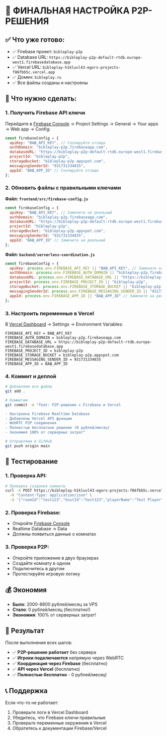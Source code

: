 # 🎯 ФИНАЛЬНАЯ НАСТРОЙКА P2P-РЕШЕНИЯ

## ✅ **Что уже готово:**

- ✅ Firebase проект: `bibleplay-p2p`
- ✅ Database URL: `https://bibleplay-p2p-default-rtdb.europe-west1.firebasedatabase.app`
- ✅ Vercel URL: `bibleplay-h1kluvl43-egors-projects-f86fbb5c.vercel.app`
- ✅ Домен: `bibleplay.ru`
- ✅ Все файлы созданы и настроены

## 🔧 **Что нужно сделать:**

### **1. Получить Firebase API ключи**

Перейдите в [Firebase Console](https://console.firebase.google.com) → Project Settings → General → Your apps → Web app → Config:

```javascript
const firebaseConfig = {
  apiKey: "ВАШ_API_KEY", // Скопируйте отсюда
  authDomain: "bibleplay-p2p.firebaseapp.com",
  databaseURL: "https://bibleplay-p2p-default-rtdb.europe-west1.firebasedatabase.app",
  projectId: "bibleplay-p2p",
  storageBucket: "bibleplay-p2p.appspot.com",
  messagingSenderId: "931731334835",
  appId: "ВАШ_APP_ID" // Скопируйте отсюда
};
```

### **2. Обновить файлы с правильными ключами**

**Файл: `frontend/src/firebase-config.js`**
```javascript
const firebaseConfig = {
  apiKey: "ВАШ_API_KEY", // Замените на реальный
  authDomain: "bibleplay-p2p.firebaseapp.com",
  databaseURL: "https://bibleplay-p2p-default-rtdb.europe-west1.firebasedatabase.app",
  projectId: "bibleplay-p2p",
  storageBucket: "bibleplay-p2p.appspot.com",
  messagingSenderId: "931731334835",
  appId: "ВАШ_APP_ID" // Замените на реальный
};
```

**Файл: `backend/serverless-coordination.js`**
```javascript
const firebaseConfig = {
  apiKey: process.env.FIREBASE_API_KEY || "ВАШ_API_KEY", // Замените на реальный
  authDomain: process.env.FIREBASE_AUTH_DOMAIN || "bibleplay-p2p.firebaseapp.com",
  databaseURL: process.env.FIREBASE_DATABASE_URL || "https://bibleplay-p2p-default-rtdb.europe-west1.firebasedatabase.app",
  projectId: process.env.FIREBASE_PROJECT_ID || "bibleplay-p2p",
  storageBucket: process.env.FIREBASE_STORAGE_BUCKET || "bibleplay-p2p.appspot.com",
  messagingSenderId: process.env.FIREBASE_MESSAGING_SENDER_ID || "931731334835",
  appId: process.env.FIREBASE_APP_ID || "ВАШ_APP_ID" // Замените на реальный
};
```

### **3. Настроить переменные в Vercel**

В [Vercel Dashboard](https://vercel.com) → Settings → Environment Variables:

```
FIREBASE_API_KEY = ВАШ_API_KEY
FIREBASE_AUTH_DOMAIN = bibleplay-p2p.firebaseapp.com
FIREBASE_DATABASE_URL = https://bibleplay-p2p-default-rtdb.europe-west1.firebasedatabase.app
FIREBASE_PROJECT_ID = bibleplay-p2p
FIREBASE_STORAGE_BUCKET = bibleplay-p2p.appspot.com
FIREBASE_MESSAGING_SENDER_ID = 931731334835
FIREBASE_APP_ID = ВАШ_APP_ID
```

### **4. Коммит и деплой**

```bash
# Добавляем все файлы
git add .

# Коммитим
git commit -m "feat: P2P-решение с Firebase и Vercel

- Настроена Firebase Realtime Database
- Добавлены Vercel API функции
- WebRTC P2P соединения
- Полностью бесплатное решение (0 рублей/месяц)
- Экономия 100% от серверных затрат"

# Отправляем в GitHub
git push origin main
```

## 🧪 **Тестирование**

### **1. Проверка API:**
```bash
# Проверка создания комнаты
curl -X POST https://bibleplay-h1kluvl43-egors-projects-f86fbb5c.vercel.app/api/coordination?action=create-room \
  -H "Content-Type: application/json" \
  -d '{"roomId":"test123","hostId":"host123","playerName":"Test Player"}'
```

### **2. Проверка Firebase:**
- Откройте [Firebase Console](https://console.firebase.google.com)
- Realtime Database → Data
- Должны появиться данные о комнатах

### **3. Проверка P2P:**
- Откройте приложение в двух браузерах
- Создайте комнату в одном
- Подключитесь в другом
- Протестируйте игровую логику

## 💰 **Экономия**

- **Было**: 2000-8800 рублей/месяц за VPS
- **Стало**: 0 рублей/месяц (бесплатно!)
- **Экономия**: 100% от серверных затрат!

## 🎯 **Результат**

После выполнения всех шагов:
- ✅ **P2P-решение работает** без сервера
- ✅ **Игроки подключаются** напрямую через WebRTC
- ✅ **Координация через Firebase** (бесплатно)
- ✅ **API через Vercel** (бесплатно)
- ✅ **Полностью бесплатно** - 0 рублей/месяц!

## 📞 **Поддержка**

Если что-то не работает:
1. Проверьте логи в Vercel Dashboard
2. Убедитесь, что Firebase ключи правильные
3. Проверьте переменные окружения в Vercel
4. Обратитесь к документации Firebase/Vercel

